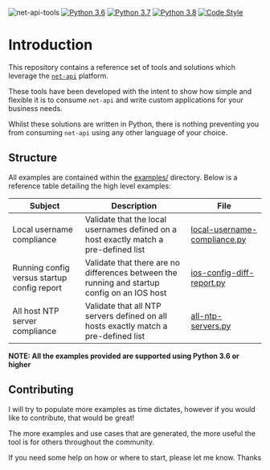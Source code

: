 ![net-api-tools](https://github.com/writememe/net-api-tools/workflows/net-api-tools/badge.svg?branch=master)
[![Python 3.6](https://img.shields.io/badge/python-3.6-blue.svg)](https://www.python.org/downloads/release/python-360/)
[![Python 3.7](https://img.shields.io/badge/python-3.7-blue.svg)](https://www.python.org/downloads/release/python-370/)
[![Python 3.8](https://img.shields.io/badge/python-3.8-blue.svg)](https://www.python.org/downloads/release/python-380/)
[![Code Style](https://img.shields.io/badge/code%20style-black-000000.svg)](https://github.com/ambv/black)


# Introduction

This repository contains a reference set of tools and solutions which leverage the [`net-api`](https://github.com/writememe/net-api) platform.  

These tools have been developed with the intent to show how simple and flexible it is to consume `net-api` and write custom applications for your business needs.  

Whilst these solutions are written in Python, there is nothing preventing you from consuming `net-api` using any other language of your choice.


## Structure

All examples are contained within the [examples/](examples/) directory. Below is a reference table detailing the high level examples:

| Subject | Description | File |
| ------- | --------------- | ---------------- |
| Local username compliance | Validate that the local usernames defined on a host exactly match a pre-defined list | [local-username-compliance.py](examples/local-username-compliance.py)|
| Running config versus startup config report | Validate that there are no differences between the running and startup config on an IOS host |[ios-config-diff-report.py](examples/ios-config-diff-report.py) |
| All host NTP server compliance | Validate that all NTP servers defined on all hosts exactly match a pre-defined list |[all-ntp-servers.py](examples/all-ntp-servers.py) |

**NOTE: All the examples provided are supported using Python 3.6 or higher**

## Contributing

I will try to populate more examples as time dictates, however if you would like to contribute, that would be great!  

The more examples and use cases that are generated, the more useful the tool is for others throughout the community. 

If you need some help on how or where to start, please let me know. Thanks
